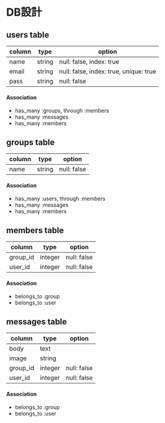# DB設計
## users table
| column | type | option |
| ---- | ---- | ---- |
| name | string | null: false, index: true |
| email | string | null: false, index: true, unique: true |
| pass | string | null: false |

#### Association
- has_many :groups, through :members
- has_many :messages
- has_many :members

## groups table
| column | type | option |
| ---- | ---- | ---- |
| name | string | null: false |

#### Association
- has_many :users, through :members
- has_many :messages
- has_many :members

## members table
| column | type | option |
| ---- | ---- | ---- |
| group_id | integer | null: false |
| user_id | integer | null: false |

#### Association
- belongs_to :group
- belongs_to :user

## messages table
| column | type | option |
| ---- | ---- | ---- |
| body | text |  |
| image | string |  |
| group_id | integer | null: false |
| user_id | integer | null: false |

#### Association
- belongs_to :group
- belongs_to :user
